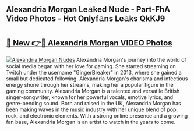 ## Alexandria Morgan Le𝚊ked N𝚞de - Part-FhA Video Photos - Hot Onlyf𝚊ns Le𝚊ks QkKJ9

# <h2><a href="http://ab5357.deff.icu/?id=Alexandria+Morgan">🔗 New 👉🔴 Alexandria Morgan VIDEO Photos</a></h2>

[![Alexandria Morgan N𝚞des](https://i.imgur.com/rIISA9y.gif)](http://ab5357.deff.icu/?id=Alexandria+Morgan)
Alexandria Morgan's journey into the world of social media began with her love for gaming. She started streaming on Twitch under the username "GingerBreaker" in 2013, where she gained a small but dedicated following. Alexandria Morgan's charisma and infectious energy shone through her streams, making her a popular figure in the gaming community. Alexandria Morgan is a talented and versatile British singer-songwriter, known for her powerful vocals, emotive lyrics, and genre-bending sound. Born and raised in the UK, Alexandria Morgan has been making waves in the music industry with her unique blend of pop, rock, and electronic elements. With a strong online presence and a growing fan base, Alexandria Morgan is an artist to watch in the years to come.
